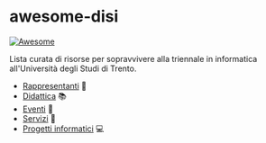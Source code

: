 # awesome-disi

[![Awesome](https://cdn.rawgit.com/sindresorhus/awesome/d7305f38d29fed78fa85652e3a63e154dd8e8829/media/badge.svg)](https://github.com/sindresorhus/awesome)

Lista curata di risorse per sopravvivere alla triennale in informatica all'Università degli Studi di Trento.

- [Rappresentanti](../docs/Rappresentanti.md) :busts_in_silhouette:
- [Didattica](../docs/didattica.md) :books:
- [Eventi](../docs/eventi.md) :balloon:
- [Servizi](../docs/servizi.md) :ticket:
- [Progetti informatici](../docs/progetti-it.md) :computer:
